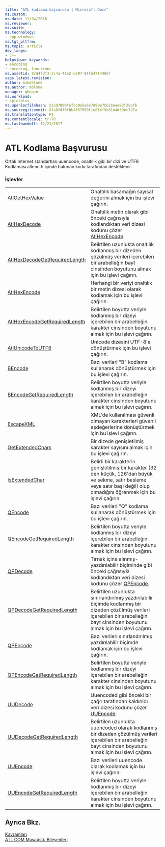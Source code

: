 ```yaml
---
title: "ATL kodlama başvurusu | Microsoft Docs"
ms.custom: 
ms.date: 11/04/2016
ms.reviewer: 
ms.suite: 
ms.technology:
- cpp-windows
ms.tgt_pltfrm: 
ms.topic: article
dev_langs:
- C++
helpviewer_keywords:
- encoding
- encoding, functions
ms.assetid: 82d4fdf3-3c4a-4fe2-b297-8ffb4714406f
caps.latest.revision: 
author: mikeblome
ms.author: mblome
manager: ghogen
ms.workload:
- cplusplus
ms.openlocfilehash: b2a97809fefdc0a5e6e7d90e7b62bbee83f28bfb
ms.sourcegitcommit: 8fa8fdf0fbb4f57950f1e8f4f9b81b4d39ec7d7a
ms.translationtype: MT
ms.contentlocale: tr-TR
ms.lasthandoff: 12/21/2017
---
```

# <a name="atl-encoding-reference"></a>ATL Kodlama Başvurusu
Ortak Internet standartları uuencode, onaltılık gibi bir dizi ve UTF8 Kodlaması atlenc.h içinde bulunan kodu tarafından desteklenir.  
  
### <a name="functions"></a>İşlevler  
  
|||  
|-|-|  
|[AtlGetHexValue](reference/atl-text-encoding-functions.md#atlgethexvalue)|Onaltılık basamağın sayısal değerini almak için bu işlevi çağırın.|  
|[AtlHexDecode](reference/atl-text-encoding-functions.md#atlhexdecode)|Onaltılık metin olarak gibi önceki çağrısıyla kodlandıktan veri dizesi kodunu çözer [AtlHexEncode](reference/atl-text-encoding-functions.md#atlhexencode).|  
|[AtlHexDecodeGetRequiredLength](reference/atl-text-encoding-functions.md#atlhexdecodegetrequiredlength)|Belirtilen uzunlukta onaltılık kodlanmış bir dizeden çözülmüş verileri içerebilen bir arabelleğin bayt cinsinden boyutunu almak için bu işlevi çağırın.|  
|[AtlHexEncode](reference/atl-text-encoding-functions.md#atlhexencode)|Herhangi bir veriyi onaltılık bir metin dizesi olarak kodlamak için bu işlevi çağırın.|  
|[AtlHexEncodeGetRequiredLength](reference/atl-text-encoding-functions.md#atlhexencodegetrequiredlength)|Belirtilen boyutta veriyle kodlanmış bir dizeyi içerebilen bir arabelleğin karakter cinsinden boyutunu almak için bu işlevi çağırın.|  
|[AtlUnicodeToUTF8](reference/atl-text-encoding-functions.md#atlunicodetoutf8)|Unicode dizesini UTF-8'e dönüştürmek için bu işlevi çağırın.|  
|[BEncode](reference/atl-text-encoding-functions.md#bencode)|Bazı verileri "B" kodlama kullanarak dönüştürmek için bu işlevi çağırın.|  
|[BEncodeGetRequiredLength](reference/atl-text-encoding-functions.md#bencodegetrequiredlength)|Belirtilen boyutta veriyle kodlanmış bir dizeyi içerebilen bir arabelleğin karakter cinsinden boyutunu almak için bu işlevi çağırın.|  
|[EscapeXML](reference/atl-text-encoding-functions.md#escapexml)|XML'de kullanılması güvenli olmayan karakterleri güvenli eşdeğerlerine dönüştürmek için bu işlevi çağırın.|  
|[GetExtendedChars](reference/atl-text-encoding-functions.md#getextendedchars)|Bir dizede genişletilmiş karakter sayısını almak için bu işlevi çağırın.|  
|[IsExtendedChar](reference/atl-text-encoding-functions.md#isextendedchar)|Belirli bir karakterin genişletilmiş bir karakter (32 den küçük, 126'dan büyük ve sekme, satır besleme veya satır başı değil) olup olmadığını öğrenmek için bu işlevi çağırın.|  
|[QEncode](reference/atl-text-encoding-functions.md#qencode)|Bazı verileri "Q" kodlama kullanarak dönüştürmek için bu işlevi çağırın.|  
|[QEncodeGetRequiredLength](reference/atl-text-encoding-functions.md#qencodegetrequiredlength)|Belirtilen boyutta veriyle kodlanmış bir dizeyi içerebilen bir arabelleğin karakter cinsinden boyutunu almak için bu işlevi çağırın.|  
|[QPDecode](reference/atl-text-encoding-functions.md#qpdecode)|Tırnak içine alınmış-yazdırılabilir biçiminde gibi önceki çağrısıyla kodlandıktan veri dizesi kodunu çözer [QPEncode](reference/atl-text-encoding-functions.md#qpencode).|  
|[QPDecodeGetRequiredLength](reference/atl-text-encoding-functions.md#qpdecodegetrequiredlength)|Belirtilen uzunlukta sınırlandırılmış yazdırılabilir biçimde kodlanmış bir dizeden çözülmüş verileri içerebilen bir arabelleğin bayt cinsinden boyutunu almak için bu işlevi çağırın.|  
|[QPEncode](reference/atl-text-encoding-functions.md#qpencode)|Bazı verileri sınırlandırılmış yazdırılabilir biçimde kodlamak için bu işlevi çağırın.|  
|[QPEncodeGetRequiredLength](reference/atl-text-encoding-functions.md#qpencodegetrequiredlength)|Belirtilen boyutta veriyle kodlanmış bir dizeyi içerebilen bir arabelleğin karakter cinsinden boyutunu almak için bu işlevi çağırın.|  
|[UUDecode](reference/atl-text-encoding-functions.md#uudecode)|Uuencoded gibi önceki bir çağrı tarafından kaldırıldı veri dizesi kodunu çözer [UUEncode](reference/atl-text-encoding-functions.md#uuencode).|  
|[UUDecodeGetRequiredLength](reference/atl-text-encoding-functions.md#uudecodegetrequiredlength)|Belirtilen uzunlukta uuencoded olarak kodlanmış bir dizeden çözülmüş verileri içerebilen bir arabelleğin bayt cinsinden boyutunu almak için bu işlevi çağırın.|  
|[UUEncode](reference/atl-text-encoding-functions.md#uuencode)|Bazı verileri uuencode olarak kodlamak için bu işlevi çağırın.|  
|[UUEncodeGetRequiredLength](reference/atl-text-encoding-functions.md#uuencodegetrequiredlength)|Belirtilen boyutta veriyle kodlanmış bir dizeyi içerebilen bir arabelleğin karakter cinsinden boyutunu almak için bu işlevi çağırın.|  
  
## <a name="see-also"></a>Ayrıca Bkz.  
 [Kavramları](../atl/active-template-library-atl-concepts.md)   
 [ATL COM Masaüstü Bileşenleri](../atl/atl-com-desktop-components.md)

